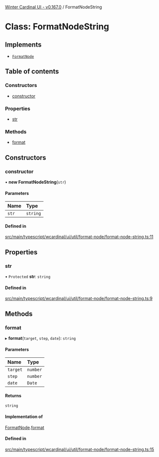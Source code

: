 [Winter Cardinal UI - v0.167.0](../index.md) / FormatNodeString

# Class: FormatNodeString

## Implements

- [`FormatNode`](../interfaces/FormatNode.md)

## Table of contents

### Constructors

- [constructor](FormatNodeString.md#constructor)

### Properties

- [str](FormatNodeString.md#str)

### Methods

- [format](FormatNodeString.md#format)

## Constructors

### constructor

• **new FormatNodeString**(`str`)

#### Parameters

| Name | Type |
| :------ | :------ |
| `str` | `string` |

#### Defined in

[src/main/typescript/wcardinal/ui/util/format-node/format-node-string.ts:11](https://github.com/winter-cardinal/winter-cardinal-ui/blob/v0.167.0/src/main/typescript/wcardinal/ui/util/format-node/format-node-string.ts#L11)

## Properties

### str

• `Protected` **str**: `string`

#### Defined in

[src/main/typescript/wcardinal/ui/util/format-node/format-node-string.ts:9](https://github.com/winter-cardinal/winter-cardinal-ui/blob/v0.167.0/src/main/typescript/wcardinal/ui/util/format-node/format-node-string.ts#L9)

## Methods

### format

▸ **format**(`target`, `step`, `date`): `string`

#### Parameters

| Name | Type |
| :------ | :------ |
| `target` | `number` |
| `step` | `number` |
| `date` | `Date` |

#### Returns

`string`

#### Implementation of

[FormatNode](../interfaces/FormatNode.md).[format](../interfaces/FormatNode.md#format)

#### Defined in

[src/main/typescript/wcardinal/ui/util/format-node/format-node-string.ts:15](https://github.com/winter-cardinal/winter-cardinal-ui/blob/v0.167.0/src/main/typescript/wcardinal/ui/util/format-node/format-node-string.ts#L15)
